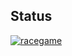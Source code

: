 ## Status

[![racegame](https://catalog.flipperzero.one/application/racegame/widget)](https://catalog.flipperzero.one/application/racegame/page)